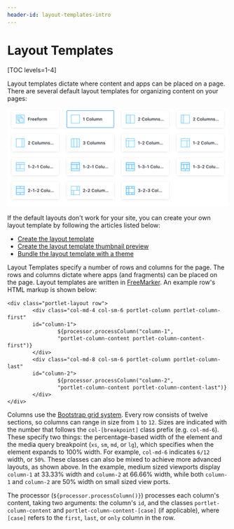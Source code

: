 ```yaml
---
header-id: layout-templates-intro
---
```


# Layout Templates

[TOC levels=1-4]

Layout templates dictate where content and apps can be placed on a page. 
There are several default layout templates for organizing content on your
pages:

![Figure 1: There are many default layout templates to choose from.](../../../images/page-select-layout.png)

If the default layouts don't work for your site, you can create your own layout
template by following the articles listed below: 

- [Create the layout template](/developer/reference/-/knowledge_base/7-2/creating-layout-templates-with-the-themes-generator)
- [Create the layout template thumbnail preview](/developer/frameworks/-/knowledge_base/7-2/creating-custom-layout-template-thumbnail-previews)
- [Bundle the layout template with a theme](/developer/frameworks/-/knowledge_base/7-2/including-layout-templates-with-a-theme)

Layout Templates specify a number of rows and columns for the page. The rows 
and columns dictate where apps (and fragments) can be placed on the page. Layout 
templates are written in 
[FreeMarker](https://freemarker.apache.org/). 
An example row's HTML markup is shown below:

    <div class="portlet-layout row">
            <div class="col-md-4 col-sm-6 portlet-column portlet-column-first" 
            id="column-1">
                    ${processor.processColumn("column-1", 
                    "portlet-column-content portlet-column-content-first")}
            </div>
            <div class="col-md-8 col-sm-6 portlet-column portlet-column-last" 
            id="column-2">
                    ${processor.processColumn("column-2", 
                    "portlet-column-content portlet-column-content-last")}
            </div>
    </div>

Columns use the 
[Bootstrap grid system](https://getbootstrap.com/docs/4.0/layout/grid/). 
Every row consists of twelve sections, so columns can range in size from `1` to 
`12`. Sizes are indicated with the number that follows the `col-[breakpoint]` 
class prefix (e.g. `col-md-6`). These specify two things: the percentage-based 
width of the element and the media query breakpoint (`xs`, `sm`, `md`, or `lg`), 
which specifies when the element expands to 100% width. For example, `col-md-6` 
indicates `6/12` width, or `50%`. These classes can also be mixed to achieve 
more advanced layouts, as shown above. In the example, medium sized viewports 
display `column-1` at 33.33% width and `column-2` at 66.66% width, while both 
`column-1` and `column-2` are 50% width on small sized view ports. 

The processor (`${processor.processColumn()}`) processes each column's content, 
taking two arguments: the column's `id`, and the classes 
`portlet-column-content` and `portlet-column-content-[case]` (if applicable), 
where `[case]` refers to the `first`, `last`, or `only` column in the row. 
